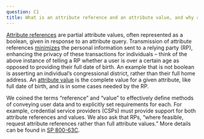 ```yaml
---
question: C1
title: What is an attribute reference and an attribute value, and why are these terms used?
---
```

[Attribute references](https://pages.nist.gov/800-63-3/sp800-63-3.html#attribute-reference) are partial attribute values, often represented as a boolean, given in response to an attribute query. Transmission of attribute references [minimizes](https://pages.nist.gov/800-63-3/sp800-63c.html#minimization) the personal information sent to a relying party (RP), enhancing the privacy of these transactions for individuals – think of the above instance of telling a RP whether a user is over a certain age as opposed to providing their full date of birth. An example that is not boolean is asserting an individual’s congressional district, rather than their full home address. An [attribute value](https://pages.nist.gov/800-63-3/sp800-63-3.html#attribute-value) is the complete value for a given attribute, like full date of birth, and is in some cases needed by the RP.

We coined the terms “reference” and “value” to effectively define methods of conveying user data and to explicitly set requirements for each. For example, credential service providers (CSPs) must provide support for both attribute references and values. We also ask that RPs, “where feasible, request attribute references rather than full attribute values.” More details can be found in [SP 800-63C](https://pages.nist.gov/800-63-3/sp800-63c.html#protecting-information).